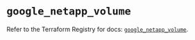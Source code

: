 # `google_netapp_volume`

Refer to the Terraform Registry for docs: [`google_netapp_volume`](https://registry.terraform.io/providers/hashicorp/google-beta/6.49.2/docs/resources/google_netapp_volume).
